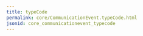 ```yaml
---
title: typeCode
permalink: core/CommunicationEvent.typeCode.html
jsonid: core_communicationevent_typecode
---
```

